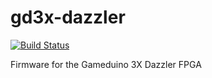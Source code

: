 # gd3x-dazzler

[![Build Status](https://travis-ci.org/jamesbowman/gd3x-dazzler.svg?branch=master)](https://travis-ci.org/jamesbowman/gd3x-dazzler)

Firmware for the Gameduino 3X Dazzler FPGA
